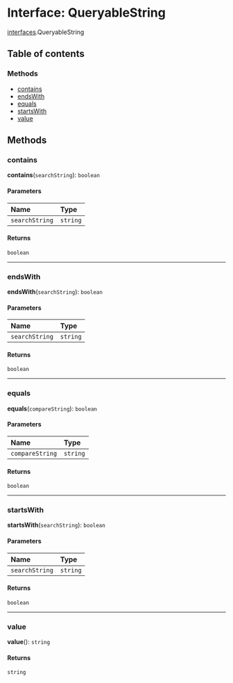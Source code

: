 # Interface: QueryableString

[interfaces](/en/auto-docs/fixed-layout-editor/modules/interfaces.md).QueryableString

## Table of contents

### Methods

* [contains](/en/auto-docs/fixed-layout-editor/interfaces/interfaces.QueryableString.md#contains)
* [endsWith](/en/auto-docs/fixed-layout-editor/interfaces/interfaces.QueryableString.md#endswith)
* [equals](/en/auto-docs/fixed-layout-editor/interfaces/interfaces.QueryableString.md#equals)
* [startsWith](/en/auto-docs/fixed-layout-editor/interfaces/interfaces.QueryableString.md#startswith)
* [value](/en/auto-docs/fixed-layout-editor/interfaces/interfaces.QueryableString.md#value)

## Methods

### contains

**contains**(`searchString`): `boolean`

#### Parameters

| Name | Type |
| :------ | :------ |
| `searchString` | `string` |

#### Returns

`boolean`

***

### endsWith

**endsWith**(`searchString`): `boolean`

#### Parameters

| Name | Type |
| :------ | :------ |
| `searchString` | `string` |

#### Returns

`boolean`

***

### equals

**equals**(`compareString`): `boolean`

#### Parameters

| Name | Type |
| :------ | :------ |
| `compareString` | `string` |

#### Returns

`boolean`

***

### startsWith

**startsWith**(`searchString`): `boolean`

#### Parameters

| Name | Type |
| :------ | :------ |
| `searchString` | `string` |

#### Returns

`boolean`

***

### value

**value**(): `string`

#### Returns

`string`
